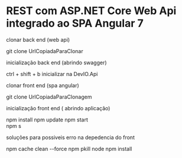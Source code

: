 # REST com ASP.NET Core Web Api integrado ao SPA Angular 7 

clonar back end (web api)
  
  git clone UrlCopiadaParaClonar

inicialização back end (abrindo swagger)

  ctrl + shift + b
  inicializar na DevIO.Api
  
clonar front end (spa angular)

  git clone UrlCopiadaParaClonagem

inicialização front end ( abrindo aplicação)
  
  npm install
  npm update 
  npm start  
  npm s 
  
soluções para possiveis erro na depedencia do front 

  npm cache clean --force
  npm pkill node
  npm install
  
  
